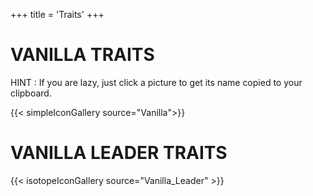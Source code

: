 +++
title = 'Traits'
+++

# VANILLA TRAITS

HINT : If you are lazy, just click a picture to get its name copied to your clipboard.

{{< simpleIconGallery source="Vanilla">}}

# VANILLA LEADER TRAITS

{{< isotopeIconGallery source="Vanilla_Leader" >}}

